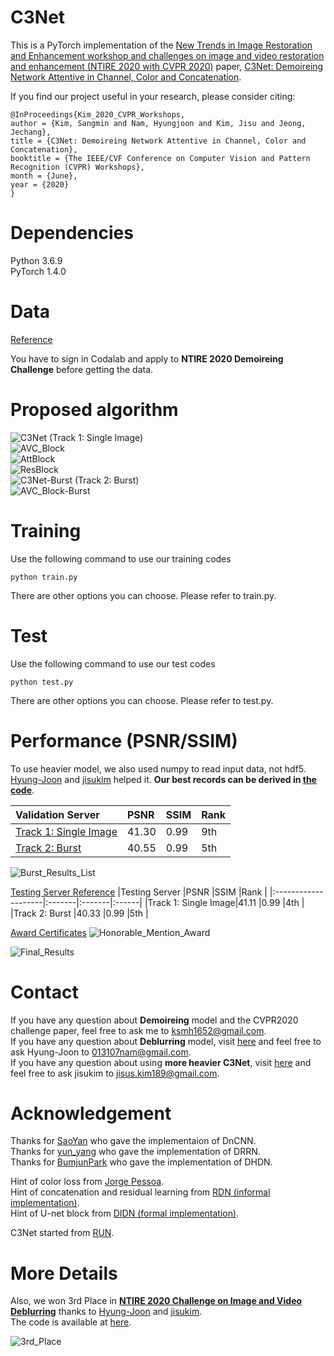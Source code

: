 # C3Net
This is a PyTorch implementation of the [New Trends in Image Restoration and Enhancement workshop and challenges on image and video restoration and enhancement (NTIRE 2020 with CVPR 2020)](https://data.vision.ee.ethz.ch/cvl/ntire20/) paper, [C3Net: Demoireing Network Attentive in Channel, Color and Concatenation](http://openaccess.thecvf.com/content_CVPRW_2020/html/w31/Kim_C3Net_Demoireing_Network_Attentive_in_Channel_Color_and_Concatenation_CVPRW_2020_paper.html).

If you find our project useful in your research, please consider citing:
~~~
@InProceedings{Kim_2020_CVPR_Workshops,
author = {Kim, Sangmin and Nam, Hyungjoon and Kim, Jisu and Jeong, Jechang},
title = {C3Net: Demoireing Network Attentive in Channel, Color and Concatenation},
booktitle = {The IEEE/CVF Conference on Computer Vision and Pattern Recognition (CVPR) Workshops},
month = {June},
year = {2020}
}
~~~

# Dependencies
Python 3.6.9   
PyTorch 1.4.0 

# Data
[Reference](https://competitions.codalab.org/competitions/22223#participate-get_data)

You have to sign in Codalab and apply to **NTIRE 2020 Demoireing Challenge** before getting the data. 

# Proposed algorithm
![C3Net (Track 1: Single Image)](Figures/Figure_1.png)   
![AVC_Block](Figures/Figure_2.png)   
![AttBlock](Figures/Figure_3.png)   
![ResBlock](Figures/Figure_4.png)   
![C3Net-Burst (Track 2: Burst)](Figures/Figure_5.png)   
![AVC_Block-Burst](Figures/Figure_6.png)   

# Training
Use the following command to use our training codes
~~~
python train.py
~~~
There are other options you can choose.
Please refer to train.py.

# Test
Use the following command to use our test codes
~~~
python test.py
~~~
There are other options you can choose.
Please refer to test.py.  

# Performance (PSNR/SSIM)
To use heavier model, we also used numpy to read input data, not hdf5.
[Hyung-Joon](https://github.com/Hyung-Joon) and [jisukim](https://github.com/jisus189) helped it.
**Our best records can be derived in [the code](https://github.com/Hyung-Joon/Demoire-Burst-single-master)**.

|Validation Server                                                                   |PSNR    |SSIM    |Rank    |
|:-----------------------------------------------------------------------------------|:-------|:-------|:-------|
|[Track 1: Single Image](https://competitions.codalab.org/competitions/22223#results)|41.30   |0.99    |9th     |
|[Track 2: Burst](https://competitions.codalab.org/competitions/22224#results)       |40.55   |0.99    |5th     |  

![Burst_Results_List](Figures/Burst_Results_List.PNG)
  
[Testing Server Reference](https://arxiv.org/pdf/2005.03155.pdf)
|Testing Server       |PSNR    |SSIM    |Rank   |
|:--------------------|:-------|:-------|:------|
|Track 1: Single Image|41.11   |0.99    |4th    |
|Track 2: Burst       |40.33   |0.99    |5th    |  

[Award Certificates](https://data.vision.ee.ethz.ch/cvl/ntire20/NTIRE2020_award_certificates.pdf)
![Honorable_Mention_Award](Figures/HMA.PNG)

![Final_Results](Figures/Final_Results.PNG)  

# Contact
If you have any question about **Demoireing** model and the CVPR2020 challenge paper, feel free to ask me to <ksmh1652@gmail.com>.  
If you have any question about **Deblurring** model, visit [here](https://github.com/Hyung-Joon/Deblur-mobile-RCAN-Master) and feel free to ask Hyung-Joon to <013107nam@gmail.com>.  
If you have any question about using **more heavier C3Net**, visit [here](https://github.com/Hyung-Joon/Demoire-Burst-single-master) and feel free to ask jisukim to <jisus.kim189@gmail.com>.  

# Acknowledgement
Thanks for [SaoYan](https://github.com/SaoYan/DnCNN-PyTorch) who gave the implementaion of DnCNN.  
Thanks for [yun_yang](https://github.com/jt827859032/DRRN-pytorch) who gave the implementation of DRRN.  
Thanks for [BumjunPark](https://github.com/BumjunPark/DHDN) who gave the implementation of DHDN.  

Hint of color loss from [Jorge Pessoa](https://github.com/jorge-pessoa/pytorch-colors).  
Hint of concatenation and residual learning from [RDN (informal implementation)](https://github.com/lingtengqiu/RDN-pytorch).  
Hint of U-net block from [DIDN (formal implementation)](https://github.com/SonghyunYu/DIDN).  

C3Net started from [RUN](https://github.com/bmycheez/RUN).  

# More Details
Also, we won 3rd Place in [**NTIRE 2020 Challenge on Image and Video Deblurring**](https://arxiv.org/pdf/2005.01244.pdf) thanks to [Hyung-Joon](https://github.com/Hyung-Joon) and [jisukim](https://github.com/jisus189).  
The code is available at [here](https://github.com/Hyung-Joon/Deblur-mobile-RCAN-Master).  

![3rd_Place](Figures/3RD.PNG)
